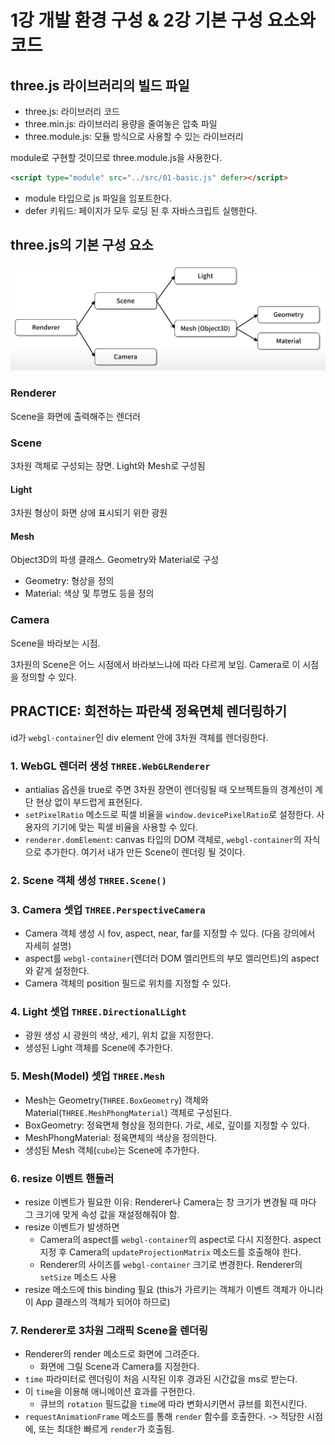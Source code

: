 # 1강 개발 환경 구성 & 2강 기본 구성 요소와 코드 
## three.js 라이브러리의 빌드 파일
- three.js: 라이브러리 코드
- three.min.js: 라이브러리 용량을 줄여놓은 압축 파일
- three.module.js: 모듈 방식으로 사용할 수 있는 라이브러리

module로 구현할 것이므로 three.module.js을 사용한다.
```html
<script type="module" src="../src/01-basic.js" defer></script>
```
- module 타입으로 js 파일을 임포트한다.
- defer 키워드: 페이지가 모두 로딩 된 후 자바스크립트 실행한다.

## three.js의 기본 구성 요소
![구성요소](/hayeong/TIL/assets/01-구성요소.png)

### Renderer
Scene을 화면에 출력해주는 렌더러

### Scene
3차원 객체로 구성되는 장면. Light와 Mesh로 구성됨

#### Light
3차원 형상이 화면 상에 표시되기 위한 광원
#### Mesh
Object3D의 파생 클래스. Geometry와 Material로 구성
- Geometry: 형상을 정의
- Material: 색상 및 투명도 등을 정의

### Camera
Scene을 바라보는 시점.

3차원의 Scene은 어느 시점에서 바라보느냐에 따라 다르게 보임. Camera로 이 시점을 정의할 수 있다.


## PRACTICE: 회전하는 파란색 정육면체 렌더링하기
id가 `webgl-container`인 div element 안에 3차원 객체를 렌더링한다.

### 1. WebGL 렌더러 생성 `THREE.WebGLRenderer`
- antialias 옵션을 true로 주면 3차원 장면이 렌더링될 때 오브젝트들의 경계선이 계단 현상 없이 부드럽게 표현된다.
- `setPixelRatio` 메소드로 픽셀 비율을 `window.devicePixelRatio`로 설정한다. 사용자의 기기에 맞는 픽셀 비율을 사용할 수 있다.
- `renderer.domElement`: canvas 타입의 DOM 객체로, `webgl-container`의 자식으로 추가한다. 여기서 내가 만든 Scene이 렌더링 될 것이다.

### 2. Scene 객체 생성 `THREE.Scene()`

### 3. Camera 셋업 `THREE.PerspectiveCamera`
- Camera 객체 생성 시 fov, aspect, near, far를 지정할 수 있다. (다음 강의에서 자세히 설명)
- aspect를 `webgl-container`(렌더러 DOM 엘리먼트의 부모 엘리먼트)의 aspect와 같게 설정한다.
- Camera 객체의 position 필드로 위치를 지정할 수 있다.

### 4. Light 셋업 `THREE.DirectionalLight`
- 광원 생성 시 광원의 색상, 세기, 위치 값을 지정한다.
- 생성된 Light 객체를 Scene에 추가한다.

### 5. Mesh(Model) 셋업 `THREE.Mesh`
- Mesh는 Geometry(`THREE.BoxGeometry`) 객체와 Material(`THREE.MeshPhongMaterial`) 객체로 구성된다.
- BoxGeometry: 정육면체 형상을 정의한다. 가로, 세로, 깊이를 지정할 수 있다.
- MeshPhongMaterial: 정육면체의 색상을 정의한다.
- 생성된 Mesh 객체(`cube`)는 Scene에 추가한다.

### 6. resize 이벤트 핸들러
-  resize 이벤트가 필요한 이유: Renderer나 Camera는 창 크기가 변경될 때 마다 그 크기에 맞게 속성 값을 재설정해줘야 함.
- resize 이벤트가 발생하면 
  - Camera의 aspect를 `webgl-container`의 aspect로 다시 지정한다. aspect 지정 후 Camera의 `updateProjectionMatrix` 메소드를 호출해야 한다.
  - Renderer의 사이즈를 `webgl-container` 크기로 변경한다. Renderer의 `setSize` 메소드 사용
- resize 메소드에 this binding 필요 (this가 가르키는 객체가 이벤트 객체가 아니라 이 App 클래스의 객체가 되어야 하므로)

### 7. Renderer로 3차원 그래픽 Scene을 렌더링
- Renderer의 render 메소드로 화면에 그려준다.
  - 화면에 그릴 Scene과 Camera를 지정한다.
- `time` 파라미터로 렌더링이 처음 시작된 이후 경과된 시간값을 ms로 받는다.
- 이 `time`을 이용해 애니메이션 효과를 구현한다.
  - 큐브의 `rotation` 필드값을 `time`에 따라 변화시키면서 큐브를 회전시킨다.
- `requestAnimationFrame` 메소드를 통해 `render` 함수를 호출한다. -> 적당한 시점에, 또는 최대한 빠르게 `render`가 호출됨.


